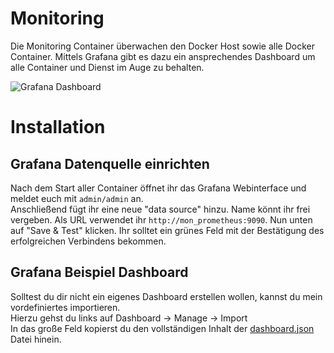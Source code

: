 # Monitoring

Die Monitoring Container überwachen den Docker Host sowie alle Docker Container. Mittels Grafana gibt es dazu ein ansprechendes Dashboard um alle Container und Dienst im Auge zu behalten.

![Grafana Dashboard](https://raw.githubusercontent.com/cbirkenbeul/docker-homelab/master/monitoring/grafana/grafana-dashboard.png)

# Installation

## Grafana Datenquelle einrichten
Nach dem Start aller Container öffnet ihr das Grafana Webinterface und meldet euch mit ````admin/admin```` an.  
Anschließend fügt ihr eine neue "data source" hinzu. Name könnt ihr frei vergeben. Als URL verwendet ihr ````http://mon_prometheus:9090````. Nun unten auf "Save & Test" klicken. Ihr solltet ein grünes Feld mit der Bestätigung des erfolgreichen Verbindens bekommen.

## Grafana Beispiel Dashboard
Solltest du dir nicht ein eigenes Dashboard erstellen wollen, kannst du mein vordefiniertes importieren.  
Hierzu gehst du links auf Dashboard -> Manage -> Import  
In das große Feld kopierst du den vollständigen Inhalt der [dashboard.json](grafana/dashboard.json) Datei hinein.